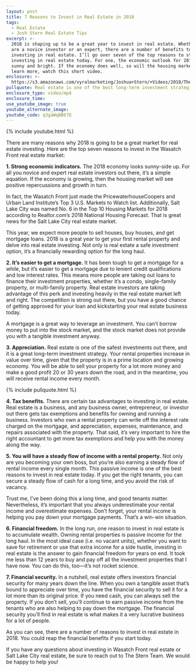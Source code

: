 ```yaml
---
layout: post
title: 7 Reasons to Invest in Real Estate in 2018
tags:
  - Real Estate
  - Josh Stern Real Estate Tips
excerpt: >-
  2018 is shaping up to be a great year to invest in real estate. Whether you
  are a novice investor or an expert, there are a number of benefits to
  investing in real estate. I’ll go over seven of the top reasons to start
  investing in real estate today. For one, the economic outlook for 2018 is
  sunny and bright. If the economy does well, so will the housing market. To
  learn more, watch this short video.
enclosure: >-
  https://s3.amazonaws.com/vyralmarketing/Joshua+Stern/+Videos/2018/The+Stern+Team-+7+Ways+Real+Estate+is+Your+Smartest+Investment.mp4
pullquote: Real estate is one of the best long-term investment strategies out there.
enclosure_type: video/mp4
enclosure_time:
use_youtube_image: true
youtube_alternate_image:
youtube_code: q3gaWqBB67Q
---
```


{% include youtube.html %}

There are many reasons why 2018 is going to be a great market for real estate investing. Here are the top seven reasons to invest in the Wasatch Front real estate market:

**1. Strong economic indicators.** The 2018 economy looks sunny-side up. For all you novice and expert real estate investors out there, it’s a simple equation. If the economy is growing, then the housing market will see positive repercussions and growth in turn.

In fact, the Wasatch Front just made the PricewaterhouseCoopers and Urban Land Institute’s Top 3 U.S. Markets to Watch list. Additionally, Salt Lake City was named No. 6 in the Top 10 Housing Markets for 2018 according to Realtor.com’s 2018 National Housing Forecast. That is great news for the Salt Lake City real estate market.

This year, we expect more people to sell houses, buy houses, and get mortgage loans. 2018 is a great year to get your first rental property and delve into real estate investing. Not only is real estate a safe investment option, it’s a financially rewarding option for the long haul.

**2. It’s easier to get a mortgage.** It has been tough to get a mortgage for a while, but it’s easier to get a mortgage due to lenient credit qualifications and low interest rates. This means more people are taking out loans to finance their investment properties, whether it’s a condo, single-family property, or multi-family property. Real estate investors are taking advantage of this perk and investing heavily in the real estate market left and right. The competition is strong out there, but you have a good chance of getting approved for your loan and kickstarting your real estate business today.

A mortgage is a great way to leverage an investment. You can’t borrow money to put into the stock market, and the stock market does not provide you with a tangible investment anyway.

**3. Appreciation.** Real estate is one of the safest investments out there, and it is a great long-term investment strategy. Your rental properties increase in value over time, given that the property is in a prime location and growing economy. You will be able to sell your property for a lot more money and make a good profit 20 or 30 years down the road, and in the meantime, you will receive rental income every month.

{% include pullquote.html %}

**4. Tax benefits.** There are certain tax advantages to investing in real estate. Real estate is a business, and any business owner, entrepreneur, or investor out there gets tax exemptions and benefits for owning and running a business. Investors who own a rental property can write off the interest rate charged on the mortgage, and appreciation, expenses, maintenance, and repairs associated with the property. That said, it’s very important to hire the right accountant to get more tax exemptions and help you with the money along the way.

**5. You will have a steady flow of income with a rental property.** Not only are you becoming your own boss, but you’re also earning a steady flow of rental income every single month. This passive income is one of the best reasons to invest in real estate today. If you get the right tenants, you can secure a steady flow of cash for a long time, and you avoid the risk of vacancy.

Trust me, I’ve been doing this a long time, and good tenants matter. Nevertheless, it’s important that you always underestimate your rental income and overestimate expenses. Don’t forget, your rental income is helping you pay down your mortgage payments. That’s a win-win situation.

**6. Financial freedom.** In the long run, one reason to invest in real estate is to accumulate wealth. Owning rental properties is passive income for the long haul. In the most ideal case (i.e. no vacant units), whether you want to save for retirement or use that extra income for a side hustle, investing in real estate is the answer to gain financial freedom for years on end. It took me less than 12 years to buy and pay off all the investment properties that I have now. You can do this, too—it’s not rocket science.

**7. Financial security.** In a nutshell, real estate offers investors financial security for many years down the line. When you own a tangible asset that’s bound to appreciate over time, you have the financial security to sell it for a lot more than its original price. If you need cash, you can always sell the property. If you don’t sell, you’ll continue to earn passive income from the tenants who are also helping to pay down the mortgage. The financial security you’ll find in real estate is what makes it a very lucrative business for a lot of people.

As you can see, there are a number of reasons to invest in real estate in 2018. You could reap the financial benefits if you start today.

If you have any questions about investing in Wasatch Front real estate or Salt Lake City real estate, be sure to reach out to The Stern Team. We would be happy to help you!